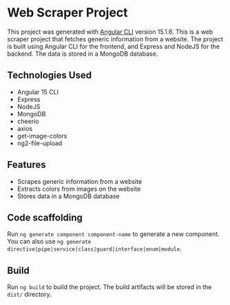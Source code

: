# Web Scraper Project

This project was generated with [Angular CLI](https://github.com/angular/angular-cli) version 15.1.6.
This is a web scraper project that fetches generic information from a website. The project is built using Angular CLI for the frontend, and Express and NodeJS for the backend. The data is stored in a MongoDB database.

## Technologies Used

- Angular 15 CLI
- Express
- NodeJS
- MongoDB
- cheerio
- axios
- get-image-colors
- ng2-file-upload

## Features

- Scrapes generic information from a website
- Extracts colors from images on the website
- Stores data in a MongoDB database

## Code scaffolding

Run `ng generate component component-name` to generate a new component. You can also use `ng generate directive|pipe|service|class|guard|interface|enum|module`.

## Build

Run `ng build` to build the project. The build artifacts will be stored in the `dist/` directory.
